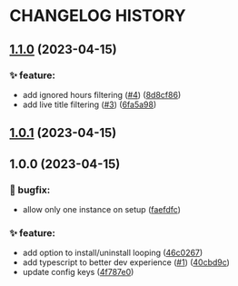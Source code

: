 # CHANGELOG HISTORY

## [1.1.0](https://github.com/lucasvtiradentes/twitch-notifier/compare/v1.0.1...v1.1.0) (2023-04-15)


### ✨ feature:

* add ignored hours filtering ([#4](https://github.com/lucasvtiradentes/twitch-notifier/issues/4)) ([8d8cf86](https://github.com/lucasvtiradentes/twitch-notifier/commit/8d8cf86097247aa56bad97220f935637d10c99f4))
* add live title filtering ([#3](https://github.com/lucasvtiradentes/twitch-notifier/issues/3)) ([6fa5a98](https://github.com/lucasvtiradentes/twitch-notifier/commit/6fa5a98b1cabea59964681b63245e8fec054e9aa))

## [1.0.1](https://github.com/lucasvtiradentes/twitch-notifier/compare/v1.0.0...v1.0.1) (2023-04-15)

## 1.0.0 (2023-04-15)


### 🐛 bugfix:

* allow only one instance on setup ([faefdfc](https://github.com/lucasvtiradentes/twitch-notifier/commit/faefdfc58b6f51129637da18430b6ac3a813efc3))


### ✨ feature:

* add option to install/uninstall looping ([46c0267](https://github.com/lucasvtiradentes/twitch-notifier/commit/46c026758768fea5ac658dbb5d3462c3a5d37396))
* add typescript to better dev experience ([#1](https://github.com/lucasvtiradentes/twitch-notifier/issues/1)) ([40cbd9c](https://github.com/lucasvtiradentes/twitch-notifier/commit/40cbd9cff5cdb5c7215fab9c6dd70aa5ef9a9993))
* update config keys ([4f787e0](https://github.com/lucasvtiradentes/twitch-notifier/commit/4f787e004d8de94fa8ee5607166b97385a60164e))

